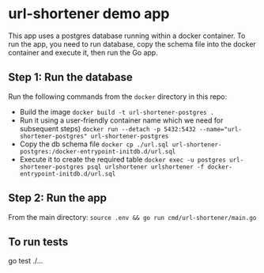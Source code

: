 # url-shortener demo app

This app uses a postgres database running within a docker container. To run the app, you need to run database, copy the schema file into the docker container and execute it, then run the Go app.

## Step 1: Run the database
Run the following commands from the `docker` directory in this repo:
- Build the image
  `docker build -t url-shortener-postgres .`
- Run it using a user-friendly container name which we need for subsequent steps)
  `docker run --detach -p 5432:5432 --name="url-shortener-postgres" url-shortener-postgres`
- Copy the db schema file
  `docker cp ./url.sql url-shortener-postgres:/docker-entrypoint-initdb.d/url.sql`
- Execute it to create the required table
  `docker exec -u postgres url-shortener-postgres psql urlshortener urlshortener -f docker-entrypoint-initdb.d/url.sql`

## Step 2: Run the app
From the main directory: `source .env && go run cmd/url-shortener/main.go`

## To run tests
go test ./...


